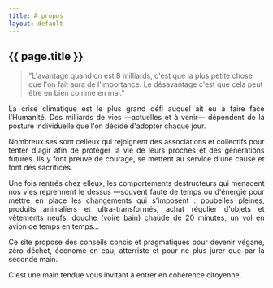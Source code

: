 ```yaml
---
title: À propos
layout: default
---
```

## {{ page.title }}

> "L'avantage quand on est 8 milliards, c'est que la plus petite chose que l'on fait aura de l'importance. Le désavantage c'est que cela peut être en bien comme en mal."

<p style="text-align: justify">La crise climatique est le plus grand défi auquel ait eu à faire face l'Humanité. Des milliards de vies —actuelles et à venir— dépendent de la posture individuelle que l'on décide d'adopter chaque jour.</p><p style="text-align: justify">Nombreux.ses sont celleux qui rejoignent des associations et collectifs pour tenter d'agir afin de protéger la vie de leurs proches et des générations futures. Ils y font preuve de courage, se mettent au service d'une cause et font des sacrifices.</p><p style="text-align: justify">Une fois rentrés chez elleux, les comportements destructeurs qui menacent nos vies reprennent le dessus —souvent faute de temps ou d'énergie pour mettre en place les changements qui s'imposent : poubelles pleines, produits animaliers et ultra-transformés, achat régulier d'objets et vêtements neufs, douche (voire bain) chaude de 20 minutes, un vol en avion de temps en temps...</p><p style="text-align: justify">Ce site propose des conseils concis et pragmatiques pour devenir végane, zéro-déchet, économe en eau, atterriste et pour ne plus jurer que par la seconde main.</p><p style="text-align: justify">C'est une main tendue vous invitant à entrer en cohérence citoyenne.</p>